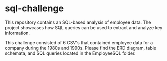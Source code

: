 # sql-challenge

This repository contains an SQL-based analysis of employee data. The project showcases how SQL queries can be used to extract and analyze key information.

This challenge consisted of 6 CSV's that contained employee data for a company during the 1980s and 1990s. Please find the ERD diagram, table schemata, and SQL queries located in the EmployeeSQL folder. 
